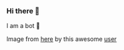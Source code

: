 ### Hi there 👋

I am a bot 🤖
  
Image from [here](https://commons.wikimedia.org/wiki/File:Logo_wikibot.svg) by this awesome [user](https://commons.wikimedia.org/wiki/User:VateGV)
<!--
**joestrhqbot/joestrhqbot** is a ✨ _special_ ✨ repository because its `README.md` (this file) appears on your GitHub profile.

Here are some ideas to get you started:

- 🔭 I’m currently working on ...
- 🌱 I’m currently learning ...
- 👯 I’m looking to collaborate on ...
- 🤔 I’m looking for help with ...
- 💬 Ask me about ...
- 📫 How to reach me: ...
- 😄 Pronouns: ...
- ⚡ Fun fact: ...
-->
